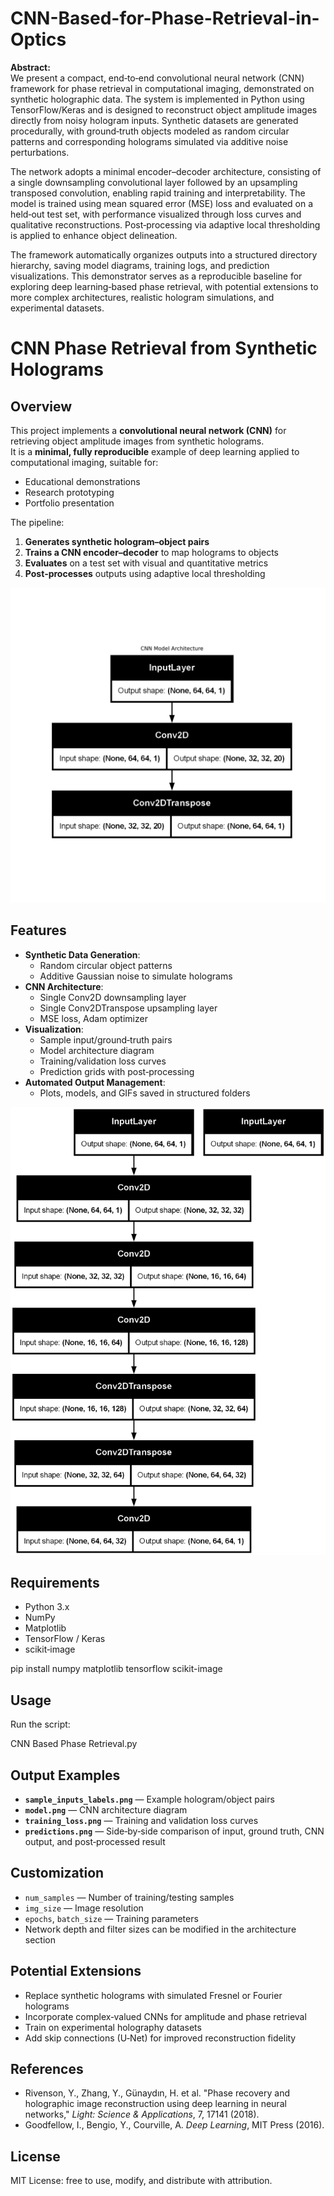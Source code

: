 # CNN-Based-for-Phase-Retrieval-in-Optics

**Abstract:**  
We present a compact, end‑to‑end convolutional neural network (CNN) framework for phase retrieval in computational imaging, demonstrated on synthetic holographic data. The system is implemented in Python using TensorFlow/Keras and is designed to reconstruct object amplitude images directly from noisy hologram inputs. Synthetic datasets are generated procedurally, with ground‑truth objects modeled as random circular patterns and corresponding holograms simulated via additive noise perturbations.  

The network adopts a minimal encoder–decoder architecture, consisting of a single downsampling convolutional layer followed by an upsampling transposed convolution, enabling rapid training and interpretability. The model is trained using mean squared error (MSE) loss and evaluated on a held‑out test set, with performance visualized through loss curves and qualitative reconstructions. Post‑processing via adaptive local thresholding is applied to enhance object delineation.  

The framework automatically organizes outputs into a structured directory hierarchy, saving model diagrams, training logs, and prediction visualizations. This demonstrator serves as a reproducible baseline for exploring deep learning‑based phase retrieval, with potential extensions to more complex architectures, realistic hologram simulations, and experimental datasets.


# CNN Phase Retrieval from Synthetic Holograms

## Overview
This project implements a **convolutional neural network (CNN)** for retrieving object amplitude images from synthetic holograms.  
It is a **minimal, fully reproducible** example of deep learning applied to computational imaging, suitable for:
- Educational demonstrations
- Research prototyping
- Portfolio presentation

The pipeline:
1. **Generates synthetic hologram–object pairs**
2. **Trains a CNN encoder–decoder** to map holograms to objects
3. **Evaluates** on a test set with visual and quantitative metrics
4. **Post‑processes** outputs using adaptive local thresholding

![](cnn_phase_retrieval/outputs/plots/cnn_model_plot_display.png)

## Features
- **Synthetic Data Generation**:
  - Random circular object patterns
  - Additive Gaussian noise to simulate holograms
- **CNN Architecture**:
  - Single Conv2D downsampling layer
  - Single Conv2DTranspose upsampling layer
  - MSE loss, Adam optimizer
- **Visualization**:
  - Sample input/ground‑truth pairs
  - Model architecture diagram
  - Training/validation loss curves
  - Prediction grids with post‑processing
- **Automated Output Management**:
  - Plots, models, and GIFs saved in structured folders

![](cnn_phase_retrieval/outputs/plots/model_plot.png)

## Requirements
- Python 3.x
- NumPy
- Matplotlib
- TensorFlow / Keras
- scikit‑image


pip install numpy matplotlib tensorflow scikit-image


## Usage
Run the script:

CNN Based Phase Retrieval.py


## Output Examples
- **`sample_inputs_labels.png`** — Example hologram/object pairs
- **`model.png`** — CNN architecture diagram
- **`training_loss.png`** — Training and validation loss curves
- **`predictions.png`** — Side‑by‑side comparison of input, ground truth, CNN output, and post‑processed result

## Customization
- `num_samples` — Number of training/testing samples
- `img_size` — Image resolution
- `epochs`, `batch_size` — Training parameters
- Network depth and filter sizes can be modified in the architecture section


## Potential Extensions
- Replace synthetic holograms with simulated Fresnel or Fourier holograms
- Incorporate complex‑valued CNNs for amplitude and phase retrieval
- Train on experimental holography datasets
- Add skip connections (U‑Net) for improved reconstruction fidelity

## References
- Rivenson, Y., Zhang, Y., Günaydın, H. et al. "Phase recovery and holographic image reconstruction using deep learning in neural networks," *Light: Science & Applications*, 7, 17141 (2018).
- Goodfellow, I., Bengio, Y., Courville, A. *Deep Learning*, MIT Press (2016).


## License
MIT License: free to use, modify, and distribute with attribution.
